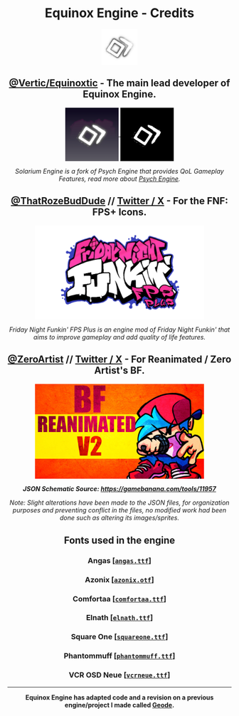 <center>

# Equinox Engine - Credits

<div style="text-align:center">
<img src="./art/icons/ICON_WATERMARK.png" width=80 align="center">
</div>

## [@Vertic/Equinoxtic](https://github.com/Equinoxtic) - The main lead developer of Equinox Engine.

<a href=https://github.com/Equinoxtic/EquinoxEngine>
<div style="text-align:center">
<img src="./art/icons/ICON_MAIN.png" width=120 align="center">
<img src="./art/icons/ICON_MAIN_ALT.png" width=120 align="center">
</div>
</a>

*Solarium Engine is a fork of Psych Engine that provides QoL Gameplay Features, read more about [Psych Engine](https://github.com/ShadowMario/FNF-PsychEngine/blob/main/README.md).*

## [@ThatRozeBudDude](https://github.com/ThatRozebudDude) // [Twitter / X](https://twitter.com/helpme_thebigt) - For the FNF: FPS+ Icons.

<a href=https://github.com/ThatRozebudDude/FPS-Plus-Public/tree/master>
<div style="text-align:center">
<img src="./art/icons/logo_fpsplus.png" width=380 align="center">
</div>
</a>

*Friday Night Funkin' FPS Plus is an engine mod of Friday Night Funkin' that aims to improve gameplay and add quality of life features.*

## [@ZeroArtist](https://gamebanana.com/members/1887138) // [Twitter / X](https://x.com/zero_artist02) - For Reanimated / Zero Artist's BF.

<a href=https://gamebanana.com/tools/9336>
<div style="text-align:center">
<img src="./art/icons/bf_reanimated_logo.png" width=380 align="center">
</div>
</a>

***JSON Schematic Source: https://gamebanana.com/tools/11957***

*Note: Slight alterations have been made to the JSON files, for organization purposes and preventing conflict in the files, no modified work had been done such as altering its images/sprites.*

## Fonts used in the engine
### Angas [[``angas.ttf``](https://www.dafont.com/angas.font?l[]=10&l[]=1&l[]=6)]
### Azonix [[``azonix.otf``](https://www.dafont.com/azonix.font)]
### Comfortaa [[``comfortaa.ttf``](https://www.dafont.com/comfortaa.font)]
### Elnath [[``elnath.ttf``](https://www.dafont.com/elnath.font?l[]=10&l[]=1&l[]=6)]
### Square One [[``squareone.ttf``](https://www.dafont.com/square-one.font)]
### Phantommuff [[``phantommuff.ttf``]](https://gamebanana.com/tools/7763)
### VCR OSD Neue [[``vcrneue.ttf``]](https://www.dafont.com/vcrosdneue.charmap)

---

**Equinox Engine has adapted code and a revision on a previous engine/project I made called [Geode](https://github.com/Equinoxtic/Geode).**

</center>
